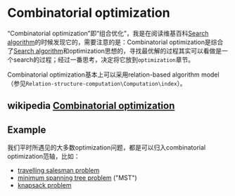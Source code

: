 # Combinatorial optimization

“Combinatorial optimization”即“组合优化”，我是在阅读维基百科[Search algorithm](https://en.wikipedia.org/wiki/Search_algorithm)的时候发现它的，需要注意的是：Combinatorial optimization是综合了[Search algorithm](https://en.wikipedia.org/wiki/Search_algorithm)和optimization思想的，寻找最优解的过程其实可以看做是一个search的过程；经过一番思考，决定将它放到`optimization`章节。

Combinatorial optimization基本上可以采用relation-based algorithm model（参见`Relation-structure-computation\Computation\index`）。

## wikipedia [Combinatorial optimization](https://en.wikipedia.org/wiki/Combinatorial_optimization)



## Example

我们平时所遇见的大多数optimization问题，都是可以归入combinatorial optimization范轴，比如：

- [travelling salesman problem](https://en.wikipedia.org/wiki/Travelling_salesman_problem) 
- [minimum spanning tree problem](https://en.wikipedia.org/wiki/Minimum_spanning_tree) ("MST")
- [knapsack problem](https://en.wikipedia.org/wiki/Knapsack_problem)